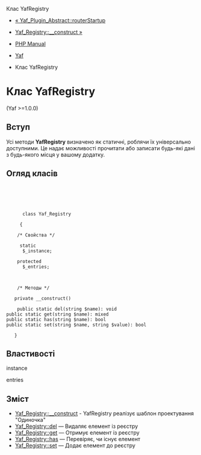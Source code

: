 Клас YafRegistry

-   [« Yaf\_Plugin\_Abstract::routerStartup](yaf-plugin-abstract.routerstartup.html)
    
-   [Yaf\_Registry::\_\_construct »](yaf-registry.construct.html)
    
-   [PHP Manual](index.html)
    
-   [Yaf](book.yaf.html)
    
-   Клас YafRegistry
    

# Клас YafRegistry

(Yaf >=1.0.0)

## Вступ

Усі методи **YafRegistry** визначено як статичні, роблячи їх універсально доступними. Це надає можливості прочитати або записати будь-які дані з будь-якого місця у вашому додатку.

## Огляд класів

```classsynopsis


    
    
     
      class Yaf_Registry
     
     {
    
    /* Свойства */
    
     static
      $_instance;

    protected
      $_entries;



    /* Методы */
    
   private __construct()

    public static del(string $name): void
public static get(string $name): mixed
public static has(string $name): bool
public static set(string $name, string $value): bool

   }
```

## Властивості

instance

entries

## Зміст

-   [Yaf\_Registry::\_\_construct](yaf-registry.construct.html) - YafRegistry реалізує шаблон проектування "Одиночка"
-   [Yaf\_Registry::del](yaf-registry.del.html) — Видаляє елемент із реєстру
-   [Yaf\_Registry::get](yaf-registry.get.html) — Отримує елемент із реєстру
-   [Yaf\_Registry::has](yaf-registry.has.html) — Перевіряє, чи існує елемент
-   [Yaf\_Registry::set](yaf-registry.set.html) — Додає елемент до реєстру